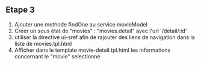 ## Etape 3

1. Ajouter une methode findOne au service movieModel
2. Créer un sous état de "movies" : "movies.detail" avec l'url '/detail/:id' 
3. utiliser la directive ui-sref afin de rajouter des liens de navigation dans la liste de movies.tpl.html
4. Afficher dans le template movie-detail.tpl.html les informations concernant le "movie" selectionné